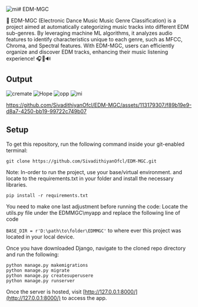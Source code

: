 ![mi](https://github.com/SivadithiyanOfcl/EDM-MGC/assets/113179307/d41e8014-936a-44a0-a886-c3f916a88e3c)# EDM-MGC


🎵 EDM-MGC (Electronic Dance Music Music Genre Classification) is a project aimed at automatically categorizing music tracks into different EDM sub-genres. By leveraging machine ML algorithms, it analyzes audio features to identify characteristics unique to each genre, such as MFCC, Chroma, and Spectral features. With EDM-MGC, users can efficiently organize and discover EDM tracks, enhancing their music listening experience! 🎧💃🔊

## Output

![cremate](https://github.com/SivadithiyanOfcl/EDM-MGC/assets/113179307/e105b5f3-38e9-4068-9b7e-fa33af1b737e)
![Hope](https://github.com/SivadithiyanOfcl/EDM-MGC/assets/113179307/184ddf35-98d5-483c-83c9-897077ebb3af)
![opp](https://github.com/SivadithiyanOfcl/EDM-MGC/assets/113179307/b7a60d98-e34f-441c-950a-8ab7019226e2)
![mi](https://github.com/SivadithiyanOfcl/EDM-MGC/assets/113179307/bca88fb0-0163-4ffc-87cf-72c73ba6a62c)


https://github.com/SivadithiyanOfcl/EDM-MGC/assets/113179307/f89b19e9-d8a7-4250-bb19-99722c749b07



## Setup
To get this repository, run the following command inside your git-enabled terminal:

```git clone https://github.com/SivadithiyanOfcl/EDM-MGC.git```

Note: In-order to run the project, use your base/virtual environment. and locate to the requirements.txt in your folder and install the necessary libraries.

```pip install -r requirements.txt```

You need to make one last adjustment before running the code:
Locate the utils.py file under the EDMMGC\myapp and replace the following line of code

```BASE_DIR = r'D:\path\to\folder\EDMMGC'``` to where ever this project was located in your local device.

Once you have downloaded Django, navigate to the cloned repo directory and run the following:

```
python manage.py makemigrations
python manage.py migrate
python manage.py createsuperusere
python manage.py runserver
```

Once the server is hosted, visit [http://127.0.0.1:8000/](http://127.0.0.1:8000/) to access the app.

